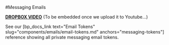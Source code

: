 #Messaging Emails

[**DROPBOX VIDEO**](https://www.dropbox.com/s/b6gpqndym0zov7l/buddyboss-platform-private-messaging-emails.mp4?raw=1)
(To be embedded once we upload it to Youtube...)

See our [bp_docs_link text="Email Tokens" slug="components/emails/email-tokens.md" anchors="messaging-tokens"] reference showing all private messaging email tokens.